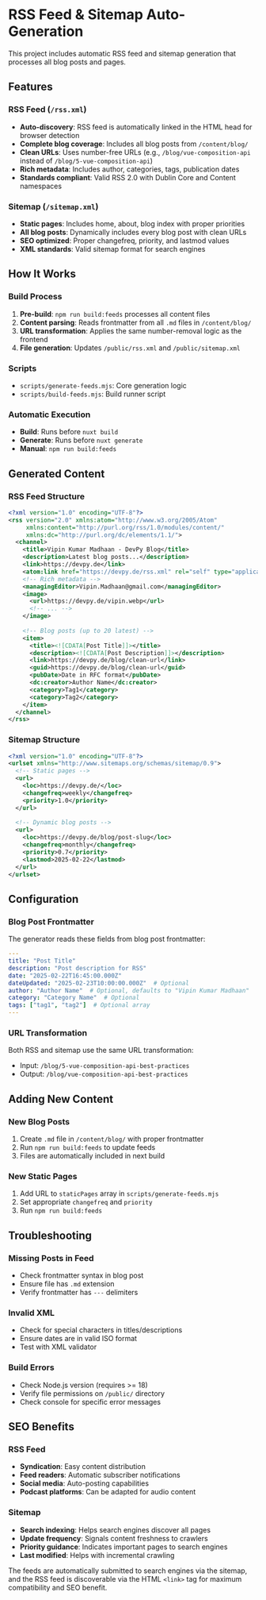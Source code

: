 # RSS Feed & Sitemap Auto-Generation

This project includes automatic RSS feed and sitemap generation that processes all blog posts and pages.

## Features

### RSS Feed (`/rss.xml`)
- **Auto-discovery**: RSS feed is automatically linked in the HTML head for browser detection
- **Complete blog coverage**: Includes all blog posts from `/content/blog/`
- **Clean URLs**: Uses number-free URLs (e.g., `/blog/vue-composition-api` instead of `/blog/5-vue-composition-api`)
- **Rich metadata**: Includes author, categories, tags, publication dates
- **Standards compliant**: Valid RSS 2.0 with Dublin Core and Content namespaces

### Sitemap (`/sitemap.xml`)
- **Static pages**: Includes home, about, blog index with proper priorities
- **All blog posts**: Dynamically includes every blog post with clean URLs
- **SEO optimized**: Proper changefreq, priority, and lastmod values
- **XML standards**: Valid sitemap format for search engines

## How It Works

### Build Process
1. **Pre-build**: `npm run build:feeds` processes all content files
2. **Content parsing**: Reads frontmatter from all `.md` files in `/content/blog/`
3. **URL transformation**: Applies the same number-removal logic as the frontend
4. **File generation**: Updates `/public/rss.xml` and `/public/sitemap.xml`

### Scripts
- `scripts/generate-feeds.mjs`: Core generation logic
- `scripts/build-feeds.mjs`: Build runner script

### Automatic Execution
- **Build**: Runs before `nuxt build` 
- **Generate**: Runs before `nuxt generate`
- **Manual**: `npm run build:feeds`

## Generated Content

### RSS Feed Structure
```xml
<?xml version="1.0" encoding="UTF-8"?>
<rss version="2.0" xmlns:atom="http://www.w3.org/2005/Atom" 
     xmlns:content="http://purl.org/rss/1.0/modules/content/" 
     xmlns:dc="http://purl.org/dc/elements/1.1/">
  <channel>
    <title>Vipin Kumar Madhaan - DevPy Blog</title>
    <description>Latest blog posts...</description>
    <link>https://devpy.de</link>
    <atom:link href="https://devpy.de/rss.xml" rel="self" type="application/rss+xml"/>
    <!-- Rich metadata -->
    <managingEditor>Vipin.Madhaan@gmail.com</managingEditor>
    <image>
      <url>https://devpy.de/vipin.webp</url>
      <!-- ... -->
    </image>
    
    <!-- Blog posts (up to 20 latest) -->
    <item>
      <title><![CDATA[Post Title]]></title>
      <description><![CDATA[Post Description]]></description>
      <link>https://devpy.de/blog/clean-url</link>
      <guid>https://devpy.de/blog/clean-url</guid>
      <pubDate>Date in RFC format</pubDate>
      <dc:creator>Author Name</dc:creator>
      <category>Tag1</category>
      <category>Tag2</category>
    </item>
  </channel>
</rss>
```

### Sitemap Structure
```xml
<?xml version="1.0" encoding="UTF-8"?>
<urlset xmlns="http://www.sitemaps.org/schemas/sitemap/0.9">
  <!-- Static pages -->
  <url>
    <loc>https://devpy.de/</loc>
    <changefreq>weekly</changefreq>
    <priority>1.0</priority>
  </url>
  
  <!-- Dynamic blog posts -->
  <url>
    <loc>https://devpy.de/blog/post-slug</loc>
    <changefreq>monthly</changefreq>
    <priority>0.7</priority>
    <lastmod>2025-02-22</lastmod>
  </url>
</urlset>
```

## Configuration

### Blog Post Frontmatter
The generator reads these fields from blog post frontmatter:
```yaml
---
title: "Post Title"
description: "Post description for RSS"
date: "2025-02-22T16:45:00.000Z"
dateUpdated: "2025-02-23T10:00:00.000Z"  # Optional
author: "Author Name"  # Optional, defaults to "Vipin Kumar Madhaan"
category: "Category Name"  # Optional
tags: ["tag1", "tag2"]  # Optional array
---
```

### URL Transformation
Both RSS and sitemap use the same URL transformation:
- Input: `/blog/5-vue-composition-api-best-practices`
- Output: `/blog/vue-composition-api-best-practices`

## Adding New Content

### New Blog Posts
1. Create `.md` file in `/content/blog/` with proper frontmatter
2. Run `npm run build:feeds` to update feeds
3. Files are automatically included in next build

### New Static Pages
1. Add URL to `staticPages` array in `scripts/generate-feeds.mjs`
2. Set appropriate `changefreq` and `priority`
3. Run `npm run build:feeds`

## Troubleshooting

### Missing Posts in Feed
- Check frontmatter syntax in blog post
- Ensure file has `.md` extension
- Verify frontmatter has `---` delimiters

### Invalid XML
- Check for special characters in titles/descriptions
- Ensure dates are in valid ISO format
- Test with XML validator

### Build Errors
- Check Node.js version (requires >= 18)
- Verify file permissions on `/public/` directory
- Check console for specific error messages

## SEO Benefits

### RSS Feed
- **Syndication**: Easy content distribution
- **Feed readers**: Automatic subscriber notifications  
- **Social media**: Auto-posting capabilities
- **Podcast platforms**: Can be adapted for audio content

### Sitemap
- **Search indexing**: Helps search engines discover all pages
- **Update frequency**: Signals content freshness to crawlers
- **Priority guidance**: Indicates important pages to search engines
- **Last modified**: Helps with incremental crawling

The feeds are automatically submitted to search engines via the sitemap, and the RSS feed is discoverable via the HTML `<link>` tag for maximum compatibility and SEO benefit.